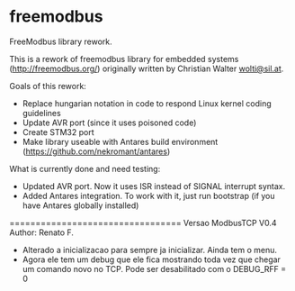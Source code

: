 freemodbus
==========

FreeModbus library rework.

This is a rework of freemodbus library for embedded systems (http://freemodbus.org/) originally written by Christian Walter <wolti@sil.at>.

Goals of this rework:
* Replace hungarian notation in code to respond Linux kernel coding guidelines
* Update AVR port (since it uses poisoned code)
* Create STM32 port
* Make library useable with Antares build environment (https://github.com/nekromant/antares)

What is currently done and need testing:
* Updated AVR port. Now it uses ISR instead of SIGNAL interrupt syntax.
* Added Antares integration. To work with it, just run bootstrap (if you have Antares globally installed)


=================================
Versao ModbusTCP V0.4
Author: Renato F.
 - Alterado a inicializacao para sempre ja inicializar. Ainda tem o menu.
 - Agora ele tem um debug que ele fica mostrando toda vez que chegar um comando novo no TCP. Pode ser desabilitado com o DEBUG_RFF = 0
 
